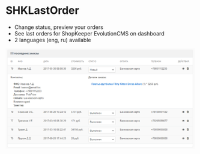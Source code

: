 # SHKLastOrder
* Change status, preview your orders
* See last orders for ShopKeeper EvolutionCMS on dashboard
* 2 languages (eng, ru) available


![Screenshot](https://github.com/ydenissov/shklastorders/blob/master/2017-08-26_12-23-23.png)
